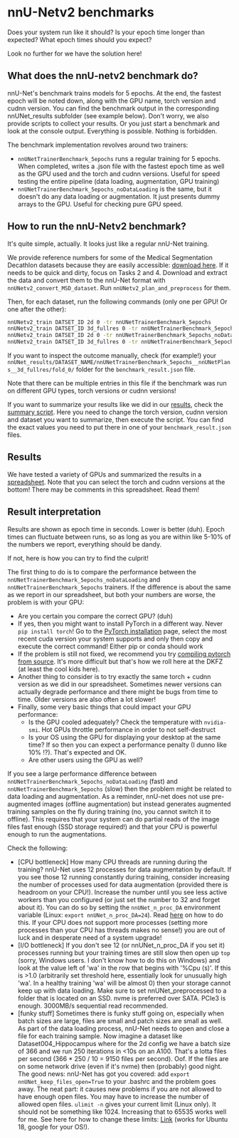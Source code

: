 # nnU-Netv2 benchmarks

Does your system run like it should? Is your epoch time longer than expected? What epoch times should you expect?

Look no further for we have the solution here!

## What does the nnU-netv2 benchmark do?

nnU-Net's benchmark trains models for 5 epochs. At the end, the fastest epoch will 
be noted down, along with the GPU name, torch version and cudnn version. You can find the benchmark output in the 
corresponding nnUNet_results subfolder (see example below). Don't worry, we also provide scripts to collect your 
results. Or you just start a benchmark and look at the console output. Everything is possible. Nothing is forbidden.

The benchmark implementation revolves around two trainers:
- `nnUNetTrainerBenchmark_5epochs` runs a regular training for 5 epochs. When completed, writes a .json file with the fastest 
epoch time as well as the GPU used and the torch and cudnn versions. Useful for speed testing the entire pipeline 
(data loading, augmentation, GPU training)
- `nnUNetTrainerBenchmark_5epochs_noDataLoading` is the same, but it doesn't do any data loading or augmentation. It 
just presents dummy arrays to the GPU. Useful for checking pure GPU speed.

## How to run the nnU-Netv2 benchmark?
It's quite simple, actually. It looks just like a regular nnU-Net training.

We provide reference numbers for some of the Medical Segmentation Decathlon datasets because they are easily 
accessible: [download here](https://drive.google.com/drive/folders/1HqEgzS8BV2c7xYNrZdEAnrHk7osJJ--2). If it needs to be 
quick and dirty, focus on Tasks 2 and 4. Download and extract the data and convert them to the nnU-Net format with 
`nnUNetv2_convert_MSD_dataset`. 
Run `nnUNetv2_plan_and_preprocess` for them.

Then, for each dataset, run the following commands (only one per GPU! Or one after the other):

```bash
nnUNetv2_train DATSET_ID 2d 0 -tr nnUNetTrainerBenchmark_5epochs
nnUNetv2_train DATSET_ID 3d_fullres 0 -tr nnUNetTrainerBenchmark_5epochs
nnUNetv2_train DATSET_ID 2d 0 -tr nnUNetTrainerBenchmark_5epochs_noDataLoading
nnUNetv2_train DATSET_ID 3d_fullres 0 -tr nnUNetTrainerBenchmark_5epochs_noDataLoading
```

If you want to inspect the outcome manually, check (for example!) your 
`nnUNet_results/DATASET_NAME/nnUNetTrainerBenchmark_5epochs__nnUNetPlans__3d_fullres/fold_0/` folder for the `benchmark_result.json` file.

Note that there can be multiple entries in this file if the benchmark was run on different GPU types, torch versions or cudnn versions!

If you want to summarize your results like we did in our [results](#results), check the 
[summary script](../nnunetv2/batch_running/benchmarking/summarize_benchmark_results.py). Here you need to change the 
torch version, cudnn version and dataset you want to summarize, then execute the script. You can find the exact 
values you need to put there in one of your `benchmark_result.json` files.

## Results
We have tested a variety of GPUs and summarized the results in a 
[spreadsheet](https://docs.google.com/spreadsheets/d/12Cvt_gr8XU2qWaE0XJk5jJlxMEESPxyqW0CWbQhTNNY/edit?usp=sharing). 
Note that you can select the torch and cudnn versions at the bottom! There may be comments in this spreadsheet. Read them!

## Result interpretation

Results are shown as epoch time in seconds. Lower is better (duh). Epoch times can fluctuate between runs, so as 
long as you are within like 5-10% of the numbers we report, everything should be dandy. 

If not, here is how you can try to find the culprit!

The first thing to do is to compare the performance between the `nnUNetTrainerBenchmark_5epochs_noDataLoading` and 
`nnUNetTrainerBenchmark_5epochs` trainers. If the difference is about the same as we report in our spreadsheet, but 
both your numbers are worse, the problem is with your GPU:

- Are you certain you compare the correct GPU? (duh)
- If yes, then you might want to install PyTorch in a different way. Never `pip install torch`! Go to the
[PyTorch installation](https://pytorch.org/get-started/locally/) page, select the most recent cuda version your 
system supports and only then copy and execute the correct command! Either pip or conda should work
- If the problem is still not fixed, we recommend you try 
[compiling pytorch from source](https://github.com/pytorch/pytorch#from-source). It's more difficult but that's 
how we roll here at the DKFZ (at least the cool kids here).
- Another thing to consider is to try exactly the same torch + cudnn version as we did in our spreadsheet. 
Sometimes newer versions can actually degrade performance and there might be bugs from time to time. Older versions 
are also often a lot slower!
- Finally, some very basic things that could impact your GPU performance: 
  - Is the GPU cooled adequately? Check the temperature with `nvidia-smi`. Hot GPUs throttle performance in order to not self-destruct
  - Is your OS using the GPU for displaying your desktop at the same time? If so then you can expect a performance 
  penalty (I dunno like 10% !?). That's expected and OK.
  - Are other users using the GPU as well?


If you see a large performance difference between `nnUNetTrainerBenchmark_5epochs_noDataLoading` (fast) and 
`nnUNetTrainerBenchmark_5epochs` (slow) then the problem might be related to data loading and augmentation. As a 
reminder, nnU-net does not use pre-augmented images (offline augmentation) but instead generates augmented training 
samples on the fly during training (no, you cannot switch it to offline). This requires that your system can do partial 
reads of the image files fast enough (SSD storage required!) and that your CPU is powerful enough to run the augmentations.

Check the following:

- [CPU bottleneck] How many CPU threads are running during the training? nnU-Net uses 12 processes for data augmentation by default. 
If you see those 12 running constantly during training, consider increasing the number of processes used for data 
augmentation (provided there is headroom on your CPU!). Increase the number until you see less active workers than 
you configured (or just set the number to 32 and forget about it). You can do so by setting the `nnUNet_n_proc_DA` 
environment variable (Linux: `export nnUNet_n_proc_DA=24`). Read [here](set_environment_variables.md) on how to do this.
If your CPU does not support more processes (setting more processes than your CPU has threads makes 
no sense!) you are out of luck and in desperate need of a system upgrade!
- [I/O bottleneck] If you don't see 12 (or nnUNet_n_proc_DA if you set it) processes running but your training times 
are still slow then open up `top` (sorry, Windows users. I don't know how to do this on Windows) and look at the value 
left of 'wa' in the row that begins 
with '%Cpu (s)'. If this is >1.0 (arbitrarily set threshold here, essentially look for unusually high 'wa'. In a 
healthy training 'wa' will be almost 0) then your storage cannot keep up with data loading. Make sure to set 
nnUNet_preprocessed to a folder that is located on an SSD. nvme is preferred over SATA. PCIe3 is enough. 3000MB/s 
sequential read recommended.
- [funky stuff] Sometimes there is funky stuff going on, especially when batch sizes are large, files are small and 
patch sizes are small as well. As part of the data loading process, nnU-Net needs to open and close a file for each 
training sample. Now imagine a dataset like Dataset004_Hippocampus where for the 2d config we have a batch size of 
366 and we run 250 iterations in <10s on an A100. That's a lotta files per second (366 * 250 / 10 = 9150 files per second). 
Oof. If the files are on some network drive (even if it's nvme) then (probably) good night. The good news: nnU-Net
has got you covered: add `export nnUNet_keep_files_open=True` to your .bashrc and the problem goes away. The neat 
part: it causes new problems if you are not allowed to have enough open files. You may have to increase the number 
of allowed open files. `ulimit -n` gives your current limit (Linux only). It should not be something like 1024. 
Increasing that to 65535 works well for me. See here for how to change these limits: 
[Link](https://kupczynski.info/posts/ubuntu-18-10-ulimits/) 
(works for Ubuntu 18, google for your OS!).

